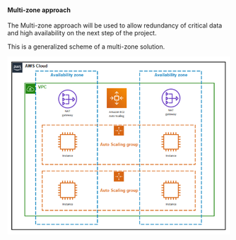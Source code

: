 #### Multi-zone approach
The Multi-zone approach will be used to allow redundancy of critical data and high availability on the next step of the project.

This is a generalized scheme of a multi-zone solution.

![aws-auto-scaling](../images/aws-auto-scaling.png)